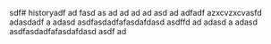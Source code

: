 sdf# historyadf
ad
fasd
as
ad
ad
ad
ad
asd
ad
adfadf
azxcvzxcvasfd
adasdadf
a
adasd
asdfasdadfafasdafdasd
asdffd
ad
adasd
a
adasd
asdfasdadfafasdafdasd
asdf
ad


